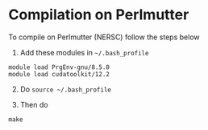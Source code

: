 # Compilation on Perlmutter

To compile on Perlmutter (NERSC) follow the steps below
1. Add these modules in `~/.bash_profile`
```
module load PrgEnv-gnu/8.5.0
module load cudatoolkit/12.2
```
2. Do `source ~/.bash_profile`

2. Then do
```
make
```


